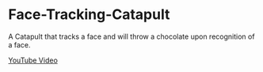 # Face-Tracking-Catapult
A Catapult that tracks a face and will throw a chocolate upon recognition of a face.

[YouTube Video](https://www.youtube.com/channel/UCBFlsQCBFBt7aNAfZGJcFIQ)
